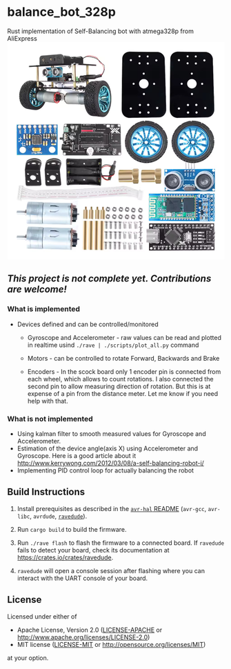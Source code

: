 # balance_bot_328p

Rust implementation of Self-Balancing bot with atmega328p from AliExpress ![image](./image.jpg)

## *This project is not complete yet. Contributions are welcome!*

### What is implemented
* Devices defined and can be controlled/monitored
  
  * Gyroscope and Accelerometer - raw values can be read and plotted in realtime usind `./rave | ./scripts/plot_all.py` command
 
  * Motors - can be controlled to rotate Forward, Backwards and Brake
 
  * Encoders - In the scock board only 1 encoder pin is connected from each wheel, which allows to count rotations. I also connected the second pin to allow measuring direction of rotation. But this is at expense of a pin from the distance meter. Let me know if you need help with that.

### What is not implemented
* Using kalman filter to smooth measured values for Gyroscope and Accelerometer.
* Estimation of the device angle(axis X) using Accelerometer and Gyroscope. Here is a good article about it http://www.kerrywong.com/2012/03/08/a-self-balancing-robot-i/
* Implementing PID control loop for actually balancing the robot

## Build Instructions
1. Install prerequisites as described in the [`avr-hal` README] (`avr-gcc`, `avr-libc`, `avrdude`, [`ravedude`]).

2. Run `cargo build` to build the firmware.

3. Run `./rave flash` to flash the firmware to a connected board.  If `ravedude`
   fails to detect your board, check its documentation at
   <https://crates.io/crates/ravedude>.

4. `ravedude` will open a console session after flashing where you can interact
   with the UART console of your board.

[`avr-hal` README]: https://github.com/Rahix/avr-hal#readme
[`ravedude`]: https://crates.io/crates/ravedude

## License
Licensed under either of

 - Apache License, Version 2.0
   ([LICENSE-APACHE](LICENSE-APACHE) or <http://www.apache.org/licenses/LICENSE-2.0>)
 - MIT license
   ([LICENSE-MIT](LICENSE-MIT) or <http://opensource.org/licenses/MIT>)

at your option.

